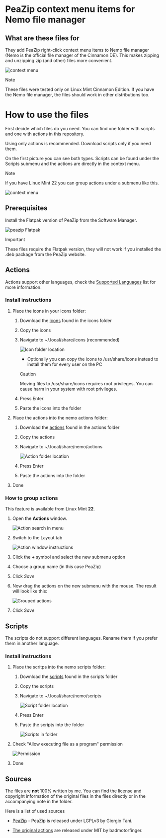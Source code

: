 # PeaZip context menu items for Nemo file manager

## What are these files for

They add PeaZip right-click context menu items to Nemo file manager (Nemo is the official file manager of the Cinnamon DE). This makes zipping and unzipping zip (and other) files more convenient.

![context menu](pictures/Context-menu.png)

> [!NOTE]
> These files were tested only on Linux Mint Cinnamon Edition. If you have the Nemo file manager, the files should work in other distributions too.

# How to use the files

First decide which files do you need. You can find one folder with scripts and one with actions in this repository.

Using only actions is recommended. Download scripts only if you need them.


On the first picture you can see both types. Scripts can be found under the Scripts submenu and the actions are directly in the context menu.

> [!NOTE]
> If you have Linux Mint 22 you can group actions under a submenu like this.

![context menu](pictures/Action-group.png)

## Prerequisites

Install the Flatpak version of PeaZip from the Software Manager.

![peazip Flatpak](pictures/Flatpak.png)

> [!IMPORTANT]
> These files require the Flatpak version, they will not work if you installed the .deb package from the PeaZip website.

## Actions

Actions support other languages, check the [Supported Languages](Supported_Languages.md) list for more information.

### Install instructions
1. Place the icons in your icons folder:
    1. Download the [icons](https://github.com/xszabo3/peazip-context-menu-items-nemo/tree/main/icons) found in the icons folder

    2. Copy the icons
    3. Navigate to ~/.local/share/icons (recommended)

        ![Icon folder location](pictures/Icons.png)

        - Optionally you can copy the icons to /usr/share/icons instead to install them for every user on the PC

        > [!CAUTION]
        > Moving files to /usr/share/icons requires root privileges. You can cause harm in your system with root privileges.

    4. Press Enter

    5. Paste the icons into the folder

2. Place the actions into the nemo actions folder:
    1. Download the [actions](https://github.com/xszabo3/peazip-context-menu-items-nemo/tree/main/actions) found in the actions folder

    2. Copy the actions
    3. Navigate to ~/.local/share/nemo/actions

        ![Action folder location](pictures/Actions-folder.png)

    4. Press Enter

    5. Paste the actions into the folder

3. Done

### How to group actions

This feature is available from Linux Mint **22**.

1. Open the **Actions** window.

    ![Action search in menu](pictures/Actions-search.png)

2. Switch to the Layout tab

    ![Action window instructions](pictures/Actions-window.png)

3. Click the **+** symbol and select the new submenu option
4. Choose a group name (in this case PeaZip)
5. Click *Save*
6. Now drag the actions on the new submenu with the mouse. The result will look like this:

    ![Grouped actions](pictures/Actions-grouped.png)

7. Click *Save*

## Scripts

The scripts do not support different languages. Rename them if you prefer them in another language.

### Install instructions

1. Place the scritps into the nemo scripts folder:
    1. Download the [scripts](https://github.com/xszabo3/peazip-context-menu-items-nemo/tree/main/scripts) found in the scripts folder

    2. Copy the scripts
    3. Navigate to ~/.local/share/nemo/scripts

        ![Script folder location](pictures/Script-location.png)

    4. Press Enter

    5. Paste the scripts into the folder

        ![Scripts in folder](pictures/Script-folder.png)

2. Check "Allow executing file as a program" permission

    ![Permission](pictures/Permission.png)

3. Done

## Sources

The files are **not** 100% written by me. You can find the license and copyright information of the original files in the files directly or in the accompanying note in the folder.

Here is a list of used sources

- [PeaZip](https://github.com/peazip/PeaZip/) - PeaZip is released under LGPLv3 by Giorgio Tani.

- [The original actions](https://github.com/badmotorfinger/nemo-peazip-context-menu/) are released under MIT by badmotorfinger.
